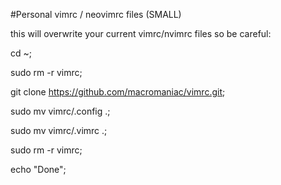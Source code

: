 #Personal vimrc / neovimrc files (SMALL)

this will overwrite your current vimrc/nvimrc files so be careful:

cd ~; 

sudo rm -r vimrc;

git clone https://github.com/macromaniac/vimrc.git;

sudo mv vimrc/.config .;

sudo mv vimrc/.vimrc .;

sudo rm -r vimrc;

echo "Done";

